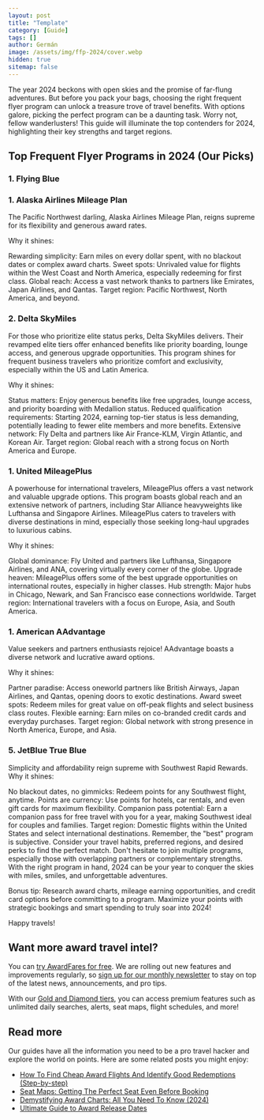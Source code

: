 ```yaml
---
layout: post
title: "Template"
category: [Guide]
tags: []
author: Germán
image: /assets/img/ffp-2024/cover.webp
hidden: true
sitemap: false
---
```


The year 2024 beckons with open skies and the promise of far-flung adventures. But before you pack your bags, choosing the right frequent flyer program can unlock a treasure trove of travel benefits. With options galore, picking the perfect program can be a daunting task. Worry not, fellow wanderlusters! This guide will illuminate the top contenders for 2024, highlighting their key strengths and target regions.

## Top Frequent Flyer Programs in 2024 (Our Picks)

### 1. Flying Blue


### 1. Alaska Airlines Mileage Plan

The Pacific Northwest darling, Alaska Airlines Mileage Plan, reigns supreme for its flexibility and generous award rates.

Why it shines:

Rewarding simplicity: Earn miles on every dollar spent, with no blackout dates or complex award charts.
Sweet spots: Unrivaled value for flights within the West Coast and North America, especially redeeming for first class.
Global reach: Access a vast network thanks to partners like Emirates, Japan Airlines, and Qantas.
Target region: Pacific Northwest, North America, and beyond.

### 2. Delta SkyMiles

For those who prioritize elite status perks, Delta SkyMiles delivers. Their revamped elite tiers offer enhanced benefits like priority boarding, lounge access, and generous upgrade opportunities. This program shines for frequent business travelers who prioritize comfort and exclusivity, especially within the US and Latin America.

Why it shines:

Status matters: Enjoy generous benefits like free upgrades, lounge access, and priority boarding with Medallion status.
Reduced qualification requirements: Starting 2024, earning top-tier status is less demanding, potentially leading to fewer elite members and more benefits.
Extensive network: Fly Delta and partners like Air France-KLM, Virgin Atlantic, and Korean Air.
Target region: Global reach with a strong focus on North America and Europe.

### 1. United MileagePlus

A powerhouse for international travelers, MileagePlus offers a vast network and valuable upgrade options. This program boasts global reach and an extensive network of partners, including Star Alliance heavyweights like Lufthansa and Singapore Airlines. MileagePlus caters to travelers with diverse destinations in mind, especially those seeking long-haul upgrades to luxurious cabins.

Why it shines:

Global dominance: Fly United and partners like Lufthansa, Singapore Airlines, and ANA, covering virtually every corner of the globe.
Upgrade heaven: MileagePlus offers some of the best upgrade opportunities on international routes, especially in higher classes.
Hub strength: Major hubs in Chicago, Newark, and San Francisco ease connections worldwide.
Target region: International travelers with a focus on Europe, Asia, and South America.

### 1. American AAdvantage

Value seekers and partners enthusiasts rejoice! AAdvantage boasts a diverse network and lucrative award options. 

Why it shines:

Partner paradise: Access oneworld partners like British Airways, Japan Airlines, and Qantas, opening doors to exotic destinations.
Award sweet spots: Redeem miles for great value on off-peak flights and select business class routes.
Flexible earning: Earn miles on co-branded credit cards and everyday purchases.
Target region: Global network with strong presence in North America, Europe, and Asia.

### 5. JetBlue True Blue

 Simplicity and affordability reign supreme with Southwest Rapid Rewards. Why it shines:

No blackout dates, no gimmicks: Redeem points for any Southwest flight, anytime.
Points are currency: Use points for hotels, car rentals, and even gift cards for maximum flexibility.
Companion pass potential: Earn a companion pass for free travel with you for a year, making Southwest ideal for couples and families.
Target region: Domestic flights within the United States and select international destinations.
Remember, the "best" program is subjective. Consider your travel habits, preferred regions, and desired perks to find the perfect match. Don't hesitate to join multiple programs, especially those with overlapping partners or complementary strengths. With the right program in hand, 2024 can be your year to conquer the skies with miles, smiles, and unforgettable adventures.

Bonus tip: Research award charts, mileage earning opportunities, and credit card options before committing to a program. Maximize your points with strategic bookings and smart spending to truly soar into 2024!

Happy travels!

## Want more award travel intel?

You can [try AwardFares for free](https://awardfares.com/). We are rolling out new features and improvements regularly, so [sign up for our monthly newsletter](https://awardfares.com/newsletter) to stay on top of the latest news, announcements, and pro tips.

With our [Gold and Diamond tiers](https://awardfares.com/pricing), you can access premium features such as unlimited daily searches, alerts, seat maps, flight schedules, and more!

## Read more

Our guides have all the information you need to be a pro travel hacker and explore the world on points. Here are some related posts you might enjoy:

- [How To Find Cheap Award Flights And Identify Good Redemptions (Step-by-step)](https://blog.awardfares.com/how-to-find-cheap-award-flights/)
- [Seat Maps: Getting The Perfect Seat Even Before Booking](https://blog.awardfares.com/seatmaps-guide/)
- [Demystifying Award Charts: All You Need To Know (2024)](https://blog.awardfares.com/demystifying-award-charts/)
- [Ultimate Guide to Award Release Dates](https://blog.awardfares.com/ultimate-guide-to-award-release-dates)